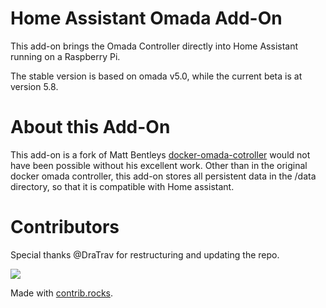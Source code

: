 # Home Assistant Omada Add-On
This add-on brings the Omada Controller directly into Home Assistant running on a Raspberry Pi.

The stable version is based on omada v5.0, while the current beta is at version 5.8.

# About this Add-On
This add-on is a fork of Matt Bentleys [docker-omada-cotroller](https://github.com/mbentley/docker-omada-controller)  would not have been possible without his excellent work. Other than in the original docker omada controller, this add-on stores all persistent data in the /data directory, so that it is compatible with Home assistant.

# Contributors
Special thanks @DraTrav for restructuring and updating the repo.

<a href="https://github.com/jkunczik/home-assistant-omada/graphs/contributors">
  <img src="https://contrib.rocks/image?repo=jkunczik/home-assistant-omada" />
</a>

Made with [contrib.rocks](https://contrib.rocks).

